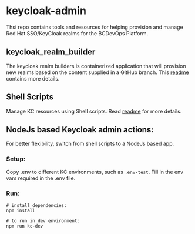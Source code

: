 # keycloak-admin
Thsi repo contains tools and resources for helping provision and manage Red Hat SSO/KeyCloak realms for the BCDevOps Platform. 

## keycloak_realm_builder
The keycloak realm builders is containerized application that will provision new realms based on the content supplied in a GitHub branch. This [readme](keycloak_realm_builder/readme.md) contains more details. 

## Shell Scripts
Manage KC resources using Shell scripts. Read [readme](sh_scripts/readme.md) for more details.

## NodeJs based Keycloak admin actions:
For better flexibility, switch from shell scripts to a NodeJs based app.

### Setup:
Copy .env to different KC environments, such as `.env-test`. Fill in the env vars required in the .env file.

### Run:
```shell
# install dependencies:
npm install

# to run in dev environment:
npm run kc-dev
```
